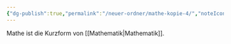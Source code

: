 ```yaml
---
{"dg-publish":true,"permalink":"/neuer-ordner/mathe-kopie-4/","noteIcon":""}
---
```


Mathe ist die Kurzform von [[Mathematik\|Mathematik]].